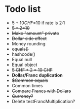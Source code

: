 # Todo list
- $5+10CHF=$10 if rate is 2:1
- ~~$5*2=$10~~
- ~~Make "amount" private~~
- ~~Dollar side effect~~
- Money rounding
- ~~equals()~~
- hashcode()
- Equal null
- Equal object
- ~~5 CHF * 2 = 10 CHF~~
- **Dollar/Franc duplication**
- ~~$Common equals~~
- Common times
- ~~Compare Francs with Dollars~~
- ~~Currency?~~
- Delete testFrancMultiplication?

